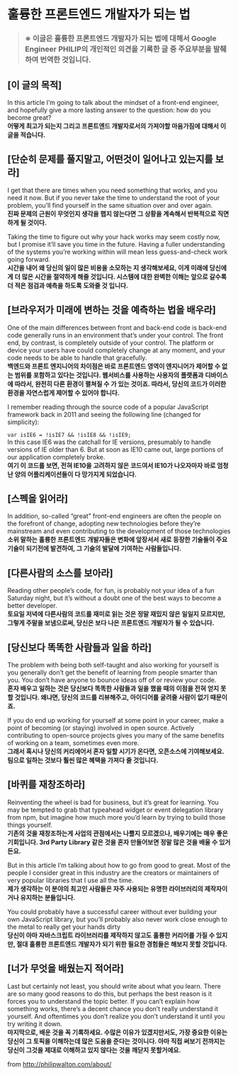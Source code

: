 # 훌륭한 프론트엔드 개발자가 되는 법

> ### ※ 이글은 훌륭한 프론트엔드 개발자가 되는 법에 대해서 Google Engineer PHILIP의 개인적인 의견을 기록한 글 중 주요부분을 발췌하여 번역한 것입니다.

## [이 글의 목적]
In this article I’m going to talk about the mindset of a front-end engineer, and hopefully give a more lasting answer to the question: how do you become great? <br>
**어떻게 최고가 되는지 그리고 프론트엔드 개발자로서의 가져야할 마음가짐에 대해서 이 글을 적습니다.**

## [단순히 문제를 풀지말고, 어떤것이 일어나고 있는지를 보라]
I get that there are times when you need something that works, and you need it now. But if you never take the time to understand the root of your problem, you’ll find yourself in the same situation over and over again. <br>
**진짜 문제의 근원이 무엇인지 생각을 햅지 않는다면 그 상황을 계속해서 반복적으로 직면하게 될 것이다.**

Taking the time to figure out why your hack works may seem costly now, but I promise it’ll save you time in the future. Having a fuller understanding of the systems you’re working within will mean less guess-and-check work going forward. <br>
**시간을 내어 왜 당신의 일이 많은 비용을 소모하는 지 생각해보세요, 이게 미래에 당신에게 더 많은 시간을 절약하게 해줄 것입니다. 시스템에 대한 완벽한 이해는 앞으로 갈수록 더 적은 점검과 예측을 하도록 도와줄 것 입니다.**

## [브라우저가 미래에 변하는 것을 예측하는 법을 배우라]
One of the main differences between front and back-end code is back-end code generally runs in an environment that’s under your control. The front end, by contrast, is completely outside of your control. The platform or device your users have could completely change at any moment, and your code needs to be able to handle that gracefully. <br>
**백엔드와 프론트 엔지니어의 차이점은 바로 프론트엔드 영역이 엔지니어가 제어할 수 없는 범위를 포함하고 있다는 것입니다. 웹서비스를 사용하는 사용자의 플랫폼과 디바이스에 따라서, 완전히 다른 환경이 펼쳐질 수 가 있는 것이죠. 따라서, 당신의 코드가 이러한 환경을 자연스럽게 제어할 수 있어야 합니다.**

I remember reading through the source code of a popular JavaScript framework back in 2011 and seeing the following line (changed for simplicity):

`var isIE6 = !isIE7 && !isIE8 && !isIE9;` <br>
In this case IE6 was the catchall for IE versions, presumably to handle versions of IE older than 6. But at soon as IE10 came out, large portions of our application completely broke. <br>
**여기 이 코드를 보면, 전혀 IE10을 고려하지 않은 코드여서 IE10가 나오자마자 바로 엄청난 양의 어플리케이션들이 다 망가지게 되었습니다.**

## [스펙을 읽어라]
In addition, so-called “great” front-end engineers are often the people on the forefront of change, adopting new technologies before they’re mainstream and even contributing to the development of those technologies <br>
**소위 말하는 훌륭한 프론트엔드 개발자들은 변화에 앞장서서 새로 등장한 기술들이 주요 기술이 되기전에 발견하여, 그 기술의 발달에 기여하는 사람들입니다.**

## [다른사람의 소스를 보아라]
Reading other people’s code, for fun, is probably not your idea of a fun Saturday night, but it’s without a doubt one of the best ways to become a better developer. <br>
**토요일 저녁에 다른사람의 코드를 재미로 읽는 것은 정말 재밌지 않은 일일지 모르지만, 그렇게 주말을 보냄으로써, 당신은 보다 나은 프론트엔드 개발자가 될 수 있습니다.**

## [당신보다 똑똑한 사람들과 일을 하라]
The problem with being both self-taught and also working for yourself is you generally don’t get the benefit of learning from people smarter than you. You don’t have anyone to bounce ideas off of or review your code.<br>
**혼자 배우고 일하는 것은 당신보다 똑똑한 사람들과 일을 했을 때의 이점을 전혀 얻지 못할 것입니다. 왜냐면, 당신의 코드를 리뷰해주고, 아이디어를 굴려줄 사람이 없기 때문이죠.**

If you do end up working for yourself at some point in your career, make a point of becoming (or staying) involved in open source. Actively contributing to open-source projects gives you many of the same benefits of working on a team, sometimes even more. <br>
**그래서 혹시나 당신의 커리에어서 혼자 일할 시기가 온다면, 오픈소스에 기여해보세요. 팀으로 일하는 것보다 훨씬 많은 혜택을 가져다 줄 것입니다.**

## [바퀴를 재창조하라]
Reinventing the wheel is bad for business, but it’s great for learning. You may be tempted to grab that typeahead widget or event delegation library from npm, but imagine how much more you’d learn by trying to build those things yourself. <br>
**기존의 것을 재창조하는게 사업의 관점에서는 나쁠지 모르겠으나, 배우기에는 매우 좋은 기회입니다. 3rd Party Library 같은 것을 혼자 만들어보면 정말 많은 것을 배울 수 있거든요.**

But in this article I’m talking about how to go from good to great. Most of the people I consider great in this industry are the creators or maintainers of very popular libraries that I use all the time. <br>
**제가 생각하는 이 분야의 최고인 사람들은 자주 사용되는 유명한 라이브러리의 제작자이거나 유지하는 분들입니다.**

You could probably have a successful career without ever building your own JavaScript library, but you’ll probably also never work close enough to the metal to really get your hands dirty <br>
**당신이 아마 자바스크립트 라이브러리를 제작하지 않고도 훌륭한 커리어를 가질 수 있지만, 절대 훌륭한 프론트엔드 개발자가 되기 위한 필요한 경험들은 해보지 못할 것입니다.**

## [너가 무엇을 배웠는지 적어라]
Last but certainly not least, you should write about what you learn. There are so many good reasons to do this, but perhaps the best reason is it forces you to understand the topic better. If you can’t explain how something works, there’s a decent chance you don’t really understand it yourself. And oftentimes you don’t realize you don’t understand it until you try writing it down. <br>
**마지막으로, 배운 것을 꼭 기록하세요. 수많은 이유가 있겠지만서도, 가장 중요한 이유는 당신이 그 토픽을 이해하는데 많은 도움을 준다는 것이니다. 아마 직접 써보기 전까지는 당신이 그것을 제대로 이해하고 있지 않다는 것을 깨닫지 못할거에요.**

from http://philipwalton.com/about/
